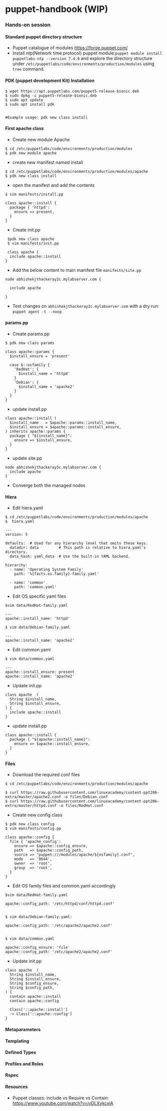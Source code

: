 # puppet-handbook (WIP)
### Hands-on session
#### Standard puppet directory structure
* Puppet catalogue of modules https://forge.puppet.com/
* Install ntp(Network time protocol) puppet module:`puppet module install puppetlabs-ntp --version 7.4.0` and explore the directory structure under `/etc/puppetlabs/code/environments/production/modules` using `tree` command. 
#### PDK (puppet development Kit) Installation
```
$ wget https://apt.puppetlabs.com/puppet5-release-bionic.deb
$ sudo dpkg -i puppet5-release-bionic.deb
$ sudo apt update
$ sudo apt install pdk


#Example usage: pdk new class install
```

#### First apache class
* Create new module Apache
```
$ cd /etc/puppetlabs/code/environments/production/modules
$ pdk new module apache
```
* create new manifest named install  
```
$ cd /etc/puppetlabs/code/environments/production/modules/apache
$ pdk new class install
```
* open the manifest and add the contents
```
$ vim manifests/install.pp

class apache::install {
  package { 'httpd':
    ensure => present,
  }
}
```
* Create init.pp
```
 $pdk new class apache
 $ vim manifests/init.pp
 
 class apache {
  include apache::install
}
```
* Add the below content to main manifest file `manifests/site.pp`
```
node abhishekjthackeray2c.mylabserver.com {

  include apache

}
```
* Test changes on `abhishekjthackeray2c.mylabserver.com` with a dry run: `puppet agent -t --noop`
#### params.pp
* Create params.pp 
```
$ pdk new class params

class apache::params {
  $install_ensure = 'present'

  case $::osfamily {
    'RedHat': {
      $install_name = 'httpd'
    }
    'Debian': {
      $install_name = 'apache2'
    }
  }
}
```
* update install.pp 
```
class apache::install (
  $install_name   = $apache::params::install_name,
  $install_ensure = $apache::params::install_ensure,
) inherits apache::params {
  package { "${install_name}":
    ensure => $install_ensure,
  }
}
```
* update site.pp
```
node abhishekjthackeray3c.mylabserver.com {
  include apache
}
```
* Converge both the managed nodes
#### Hiera 
* Edit hiera.yaml
```
$ cd /etc/puppetlabs/code/environments/production/modules/apache
$  hiera.yaml

---
version: 5

defaults:  # Used for any hierarchy level that omits these keys.
  datadir: data         # This path is relative to hiera.yaml's directory.
  data_hash: yaml_data  # Use the built-in YAML backend.

hierarchy:
  - name: 'Operating System Family'
    path: '%{facts.os.family}-family.yaml'

  - name: 'common'
    path: 'common.yaml'
```
* Edit OS specific yaml files 
```
$vim data/RedHat-family.yaml

---
apache::install_name: 'httpd'
```
```
$ vim data/Debian-family.yaml

---
apache::install_name: 'apache2'
```
* Edit common.yaml
```
$ vim data/common.yaml

---
apache::install_ensure: present
apache::install_name: 'apache2'
```
* Update init.pp
```
class apache  (
  String $install_name,
  String $install_ensure,
) {
  include apache::install
}
```
* update install.pp
```
class apache::install {
  package { "${apache::install_name}":
    ensure => $apache::install_ensure,
  }
}
```
#### Files
* Download the required conf files
```
$ cd /etc/puppetlabs/code/environments/production/modules/apache

$ curl https://raw.githubusercontent.com/linuxacademy/content-ppt206-extra/master/apache2.conf -o files/Debian.conf
$ curl https://raw.githubusercontent.com/linuxacademy/content-ppt206-extra/master/httpd.conf -o files/RedHat.conf
```
* Create new config class
```
$ pdk new class config
$ vim manifests/config.pp

class apache::config {
  file { 'apache_config':
    ensure => $apache::config_ensure,
    path   => $apache::config_path,
    source => "puppet:///modules/apache/${osfamily}.conf",
    mode   => '0644',
    owner  => 'root',
    group  => 'root',
  }
}
```
* Edit OS family files and common.yaml accordingly 
```
$vim data/RedHat-family.yaml

apache::config_path: '/etc/httpd/conf/httpd.conf'


$ vim data/Debian-family.yaml:

apache::config_path: '/etc/apache2/apache2.conf'


$ vim data/common.yaml

apache::config_ensure: 'file'
apache::config_path: '/etc/apache2/apache2.conf'
```
* Update init.pp
```
class apache  (
  String $install_name,
  String $install_ensure,
  String $config_ensure,
  String $config_path,
) {
  contain apache::install
  contain apache::config

  Class['::apache::install']
  -> Class['::apache::config']
}
```
#### Metaparameters
#### Templating
#### Defined Types
#### Profiles and Roles
#### Rspec 

#### Resources
* Puppet classes: include vs Require vs Contain: https://www.youtube.com/watch?v=jvDLXykcxiA
